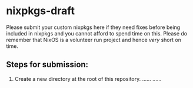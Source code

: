 # nixpkgs-draft
Please submit your custom nixpkgs here if they need fixes before being included in nixpkgs and you cannot afford to spend time on this. Please do remember that NixOS is a volunteer run project and hence *very* short on time. 

## Steps for submission: 

1) Create a new directory at the root of this repository.
...... 
......
